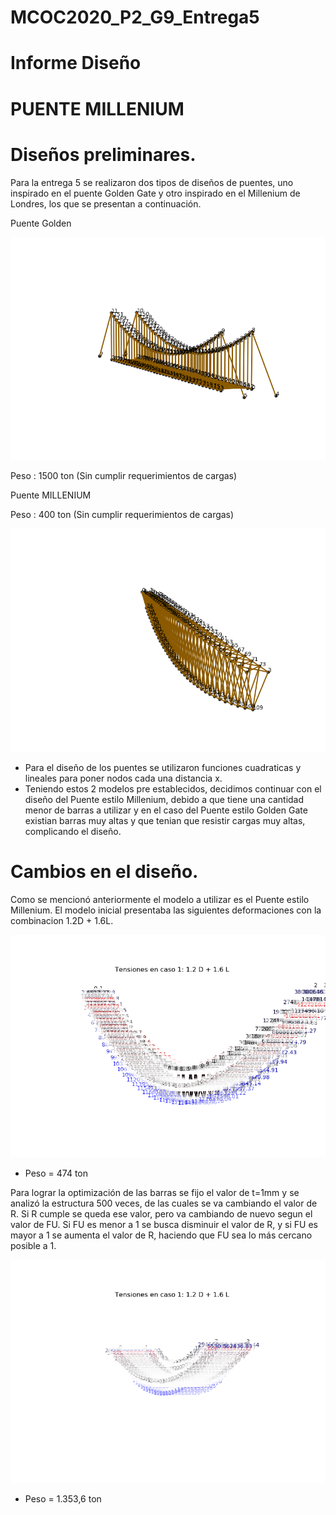 # MCOC2020_P2_G9_Entrega5
  
  
# Informe Diseño 
# PUENTE MILLENIUM 

# Diseños preliminares.
Para la entrega 5 se realizaron dos tipos de diseños de puentes, uno inspirado en el puente Golden Gate y otro inspirado en el Millenium de Londres, los que se presentan a continuación.
  
Puente Golden 

![imagen](/Puente_Golden.png)

Peso : 1500 ton (Sin cumplir requerimientos de cargas)

Puente MILLENIUM

Peso : 400 ton (Sin cumplir requerimientos de cargas)

![imagen](/Puente_Millenium.png)

 * Para el diseño de los puentes se utilizaron funciones cuadraticas y lineales para poner nodos cada una distancia x.
 * Teniendo estos 2 modelos pre establecidos, decidimos continuar con el diseño del Puente estilo Millenium, debido a que tiene una cantidad menor de barras a utilizar y en      el caso del Puente estilo Golden Gate existian barras muy altas y que tenian que resistir cargas muy altas, complicando el diseño.


# Cambios en el diseño.

 Como se mencionó anteriormente el modelo a utilizar es el Puente estilo Millenium. El modelo inicial presentaba las siguientes deformaciones con la combinacion 1.2D + 1.6L.
 
 ![imagen](/Deformaciones.png)
 
  * Peso = 474 ton

Para lograr la optimización de las barras se fijo el valor de t=1mm y se analizó la estructura 500 veces, de las cuales se va cambiando el valor de R. Si R cumple se queda ese valor, pero va cambiando de nuevo segun el valor de FU. Si FU es menor a 1 se busca disminuir el valor de R, y si FU es mayor a 1 se aumenta el valor de R, haciendo que FU sea lo más cercano posible a 1. 
 
 ![imagen](/Deformaciones_Finales.png)
 
  * Peso =  1.353,6 ton  
